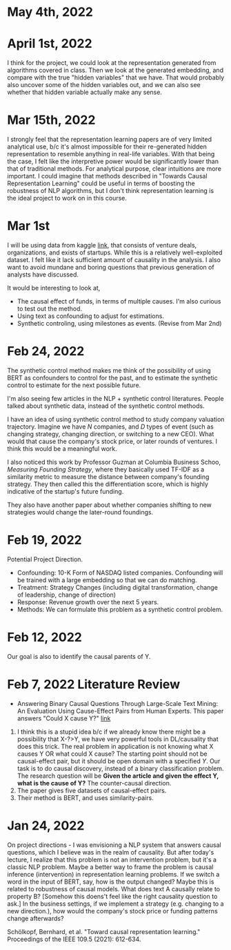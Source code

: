 # May 4th, 2022


# April 1st, 2022
I think for the project, we could look at the representation generated from
algorithms covered in class. Then we look at the generated embedding, and compare
with the true "hidden variables" that we have. That would probably also uncover
some of the hidden variables out, and we can also see whether that hidden variable
actually make any sense.

# Mar 15th, 2022
I strongly feel that the representation learning papers are of very
limited analytical use, b/c it's almost impossible for their re-generated
hidden representation to resemble anything in real-life variables.
With that being the case, I felt like the interpretive power would be
significantly lower than that of traditional methods. For analytical
purpose, clear intuitions are more important.
I could imagine that methods described in "Towards Causal Representation
Learning" could be useful in terms of boosting the robustness of NLP
algorithms, but I don't think representation learning is the ideal
project to work on in this course.

# Mar 1st
I will be using data from kaggle
[link](https://www.kaggle.com/datasets/justinas/startup-investments?select=investments.csv),
that consists of venture deals, organizations, and exists of startups.
While this is a relatively well-exploited dataset.
I felt like it lack sufficient amount of causality in the analysis.
I also want to avoid mundane and boring questions that previous generation
of analysts have discussed.

It would be interesting to look at,
- The causal effect of funds, in terms of multiple causes. I'm also curious to test out the method.
- Using text as confounding to adjust for estimations.
- Synthetic controling, using milestones as events. (Revise from Mar 2nd)


# Feb 24, 2022
The synthetic control method makes me think of the
possibility of using BERT as confounders to control for
the past, and to estimate the synthetic control to estimate
for the next possible future.

I'm also seeing few articles in the NLP + synthetic control
literatures. People talked about synthetic data, instead of
the synthetic control methods.

I have an idea of using synthetic control method to study company
valuation trajectory. Imagine we have $N$ companies,
and $D$ types of event (such as changing strategy, changing direction,
or switching to a new CEO). What would that cause the company's stock price,
or later rounds of ventures. I think this would be a meaningful work.

I also noticed this work by Professor Guzman at Columbia Business Schoo,
_Measuring Founding Strategy_, where they basically used TF-IDF as a similarity metric
to measure the distance between company's founding strategy. They then called this
the differentiation score, which is highly indicative of the startup's
future funding.

They also have another paper about whether companies shifting to new strategies would change
the later-round foundings.

# Feb 19, 2022
Potential Project Direction.
- Confounding: 10-K Form of NASDAQ listed companies. Confounding will be trained with a large embedding so that we can do matching.
- Treatment: Strategy Changes (including digital transformation, change of leadership, change of direction)
- Response: Revenue growth over the next 5 years.
- Methods: We can formulate this problem as a synthetic control problem.



# Feb 12, 2022
Our goal is also to identify the causal parents of Y.


# Feb 7, 2022 Literature Review

- Answering Binary Causal Questions Through Large-Scale Text Mining: An Evaluation Using Cause-Effect Pairs from Human Experts. This paper answers "Could X cause Y?" [link](https://www.ijcai.org/proceedings/2019/0695.pdf)
1. I think this is a stupid idea b/c if we already know there might be a possibility that X-?>Y, we have very powerful tools in DL/causality that does this trick. The real problem in application is not knowing what X causes Y OR what could X cause? The starting point should not be causal-effect pair, but it should be open domain with a specified $Y$. Our task is to do causal discovery, instead of a binary classification problem. The research question will be **Given the article and given the effect Y, what is the cause of Y?** The counter-causal direction.
2. The paper gives five datasets of causal-effect pairs.
3. Their method is BERT, and uses similarity-pairs.



# Jan 24, 2022

On project directions - I was envisioning a NLP system that answers causal questions, which I believe was in the realm of causality. But after today's lecture, I realize that this problem is not an intervention problem, but it's a classic NLP problem. Maybe a better way to frame the problem is causal inference (intervention) in representation learning problems. If we switch a word in the input of BERT, say, how is the output changed? Maybe this is related to robustness of causal models. What does text A causally relate to property B? [Somehow this doens't feel like the right causality question to ask.] In the business settings, if we implement a strategy (e.g. changing to a new direction.), how would the company's stock price or funding patterns change afterwards?

Schölkopf, Bernhard, et al. "Toward causal representation learning." Proceedings of the IEEE 109.5 (2021): 612-634.

